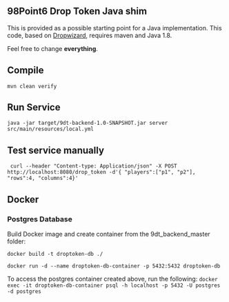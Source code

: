 ## 98Point6 Drop Token Java shim ##
This is provided as a possible starting point for a Java implementation. This code, based on [Dropwizard](http://www.dropwizard.io/1.1.0/docs/), requires maven and Java 1.8.

Feel free to change **everything**.
## Compile ##
`mvn clean verify`
## Run Service ##
`java -jar target/9dt-backend-1.0-SNAPSHOT.jar server src/main/resources/local.yml`
## Test service manually ##
```
 curl --header "Content-type: Application/json" -X POST http://localhost:8080/drop_token -d'{ "players":["p1", "p2"], "rows":4, "columns":4}'
```
## Docker

### Postgres Database
Build Docker image and create container from the 9dt_backend_master folder:
```
docker build -t droptoken-db ./
```

```
docker run -d --name droptoken-db-container -p 5432:5432 droptoken-db
```

To access the postgres container created above, run the following:
`
docker exec -it droptoken-db-container psql -h localhost -p 5432 -U postgres -d postgres
`
